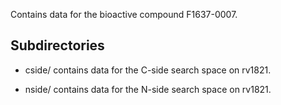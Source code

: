 Contains data for the bioactive compound F1637-0007.

## Subdirectories

- cside/ contains data for the C-side search space on rv1821.

- nside/ contains data for the N-side search space on rv1821.

